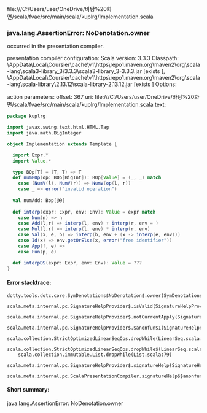 file:///C:/Users/user/OneDrive/바탕%20화면/scala/fvae/src/main/scala/kuplrg/Implementation.scala
### java.lang.AssertionError: NoDenotation.owner

occurred in the presentation compiler.

presentation compiler configuration:
Scala version: 3.3.3
Classpath:
<HOME>\AppData\Local\Coursier\cache\v1\https\repo1.maven.org\maven2\org\scala-lang\scala3-library_3\3.3.3\scala3-library_3-3.3.3.jar [exists ], <HOME>\AppData\Local\Coursier\cache\v1\https\repo1.maven.org\maven2\org\scala-lang\scala-library\2.13.12\scala-library-2.13.12.jar [exists ]
Options:



action parameters:
offset: 367
uri: file:///C:/Users/user/OneDrive/바탕%20화면/scala/fvae/src/main/scala/kuplrg/Implementation.scala
text:
```scala
package kuplrg

import javax.swing.text.html.HTML.Tag
import java.math.BigInteger

object Implementation extends Template {

  import Expr.*
  import Value.*

  type BOp[T] = (T, T) => T
  def numBOp(op: BOp[BigInt]): BOp[Value] = (_, _) match
    case (NumV(l), NumV(r)) => NumV(op(l, r))
    case _ => error("invalid operation")
  
  val numAdd: Bop[@@]
  
  def interp(expr: Expr, env: Env): Value = expr match
    case Num(n) => n
    case Add(l,r) => interp(l, env) + interp(r, env = )
    case Mul(l,r) => interp(l, env) * interp(r, env)
    case Val(x, e, b) => interp(b, env + (x -> interp(e, env)))
    case Id(x) => env.getOrElse(x, error("free identifier"))
    case App(f, e) => 
    case Fun(p, e)

  def interpDS(expr: Expr, env: Env): Value = ???
}

```



#### Error stacktrace:

```
dotty.tools.dotc.core.SymDenotations$NoDenotation$.owner(SymDenotations.scala:2607)
	scala.meta.internal.pc.SignatureHelpProvider$.isValid(SignatureHelpProvider.scala:83)
	scala.meta.internal.pc.SignatureHelpProvider$.notCurrentApply(SignatureHelpProvider.scala:94)
	scala.meta.internal.pc.SignatureHelpProvider$.$anonfun$1(SignatureHelpProvider.scala:48)
	scala.collection.StrictOptimizedLinearSeqOps.dropWhile(LinearSeq.scala:280)
	scala.collection.StrictOptimizedLinearSeqOps.dropWhile$(LinearSeq.scala:278)
	scala.collection.immutable.List.dropWhile(List.scala:79)
	scala.meta.internal.pc.SignatureHelpProvider$.signatureHelp(SignatureHelpProvider.scala:48)
	scala.meta.internal.pc.ScalaPresentationCompiler.signatureHelp$$anonfun$1(ScalaPresentationCompiler.scala:435)
```
#### Short summary: 

java.lang.AssertionError: NoDenotation.owner